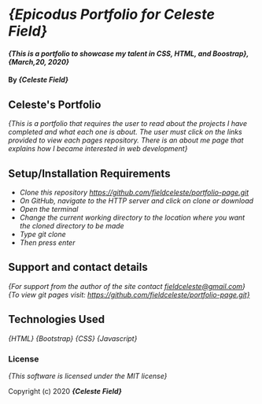# _{Epicodus Portfolio for Celeste Field}_

#### _{This is a portfolio to showcase my talent in CSS, HTML, and Boostrap}, {March,20, 2020}_

#### By _**{Celeste Field}**_

## Celeste's Portfolio 

_{This is a portfolio that requires the user to read about the projects I have completed and what each one is about. The user 
must click on the links provided to view each pages repository. There is an about me page that explains how I became interested 
in web development}_

## Setup/Installation Requirements

* _Clone this repository https://github.com/fieldceleste/portfolio-page.git_
* _On GitHub, navigate to the HTTP server and click on clone or download_
* _Open the terminal_
* _Change the current working directory to the location where you want the cloned directory to be made_
* _Type git clone_
* _Then press enter_

## Support and contact details

_{For support from the author of the site contact fieldceleste@gmail.com}_
_{To view git pages visit: https://github.com/fieldceleste/portfolio-page.git}_
## Technologies Used

_{HTML}_
_{Bootstrap}_
_{CSS}_
_{Javascript}_

### License

*{This software is licensed under the MIT license}*

Copyright (c) 2020 **_{Celeste Field}_**
